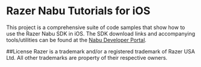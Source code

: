 Razer Nabu Tutorials for iOS
============================
This project is a comprehensive suite of code samples that show how to use the Razer Nabu SDK in iOS.  The SDK download links and accompanying tools/utilities can be found at the [Nabu Developer Portal](http://developer.razerzone.com/nabu/).

##License
Razer is a trademark and/or a registered trademark of Razer USA Ltd. All other trademarks are property of their respective owners.
